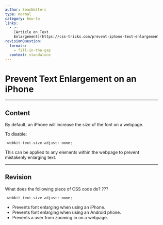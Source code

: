 ```yaml
---
author: SeanWalters
type: normal
category: how-to
links:
  - >-
    [Article on Text
    Enlargement](https://css-tricks.com/prevent-iphone-text-enlargement/){article}
revisionQuestion:
  formats:
    - fill-in-the-gap
  context: standalone
---
```


# Prevent Text Enlargement on an iPhone


---

## Content

By default, an iPhone will increase the size of the font on a webpage.

To disable:

```css
-webkit-text-size-adjust: none;
```

This can be applied to any elements within the webpage to prevent mistakenly enlarging text.


---

## Revision

What does the following piece of CSS code do? ???

```css
-webkit-text-size-adjust: none;
```

- Prevents font enlarging when using an iPhone.
- Prevents font enlarging when using an Android phone.
- Prevents a user from zooming in on a webpage.
